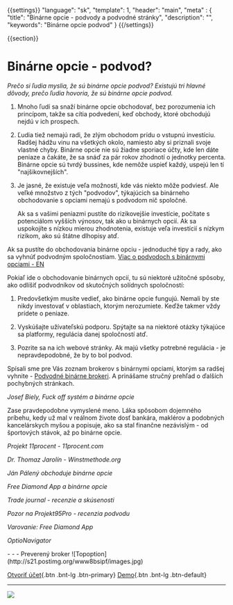 {{settings}}
  "language": "sk",
  "template": 1,
  "header": "main",
  "meta" : {
    "title": "Binárne opcie - podvody a podvodné stránky",
     "description": "",
     "keywords": "Binárne opcie podvod"
  }
{{/settings}}

<div class="row">
<div class="col-md-9" role="main" markdown="1">

{{section}}

# Binárne opcie - podvod?

*Prečo si ľudia myslia, že sú binárne opcie podvod? Existujú tri hlavné dôvody, prečo ľudia hovoria, že sú binárne opcie podvod.*

1. Mnoho ľudí sa snaží binárne opcie obchodovať, bez porozumenia ich princípom, takže sa cítia podvedení, keď obchody, ktoré obchodujú nejdú v ich prospech.

2. Ľudia tiež nemajú radi, že zlým obchodom prídu o vstupnú investíciu. Radšej hádžu vinu na všetkých okolo, namiesto aby si priznali svoje vlastné chyby. Binárne opcie nie sú žiadne sporiace účty, kde len dáte peniaze a čakáte, že sa snáď za pár rokov zhodnotí o jednotky percenta. Binárne opcie sú tvrdý bussines, kde nemôže uspieť každý, uspejú len tí "najšikovnejších".

3. Je jasné, že existuje veľa možností, kde vás niekto môže podviesť. Ale veľké množstvo z tých "podvodov", týkajúcich sa binárneho obchodovanie s opciami nemajú s podvodom nič spoločné.

     Ak sa s vašimi peniazmi pustíte do rizikovejšie investície, počítate s potenciálom vyšších výnosov, tak ako u binárnych opcií. Ak sa uspokojíte s nízkou mierou zhodnotenia, existuje veľa investícií s nízkym rizikom, ako sú štátne dlhopisy atď.

Ak sa pustíte do obchodovania binárne opciu - jednoduché tipy a rady, ako sa vyhnúť podvodným spoločnostiam. [Viac o podvodoch s binárnymi opciami - EN](http://www.sec.gov/investor/alerts/ia_binary.pdf)

Pokiaľ ide o obchodovanie binárnych opcií, tu sú niektoré užitočné spôsoby, ako odlíšiť podvodníkov od skutočných solídnych spoločností:

1. Predovšetkým musíte vedieť, ako binárne opcie fungujú. Nemali by ste nikdy investovať v oblastiach, ktorým nerozumiete. Keďže takmer vždy prídete o peniaze.

2. Vyskúšajte užívateľskú podporu. Spýtajte sa na niektoré otázky týkajúce sa platformy, regulácia danej spoločností atď.

3. Pozrite sa na ich webové stránky. Ak majú všetky potrebné regulácia - je nepravdepodobné, že by to bol podvod.

Spísali sme pre Vás zoznam brokerov s binárnymi opciami, ktorým sa radšej vyhnite - [Podvodné binárne brokeri](http://bopce.cz/brokeri-binarnich-opci-kterym-se-radeji-vyhnete/). A prinášame stručný prehľad o ďalších pochybných stránkach.

*Josef Biely, Fuck off systém a binárne opcie*

Zase pravdepodobne vymyslené meno. Láka spôsobom dojemného príbehu, kedy už mal v reálnom živote dosť bankára, maklérov a podobných kancelárskych myšou a popisuje, ako sa stal finančne nezávislým - od športových stávok, až po binárne opcie.

*Projekt 11procent - 11procent.com*

*Dr. Thomaz Jarolín - Winstmethode.org*

*Ján Pálený obchoduje binárne opcie*

*Free Diamond App a binárne opcie*

*Trade journal - recenzie a skúsenosti*

*Pozor na Projekt95Pro - recenzia podvodu*

*Varovanie: Free Diamond App*

*OptioNavigator*


</div>
<div class="col-md-3" markdown="1">
- - -
Preverený broker
![Topoption](http://s21.postimg.org/www8bsipf/images.jpg)  

[Otvoriť účet](http://blog.forexsrovnavac.cz/sk/topoption "Registrácia"){.btn .bnt-lg .btn-primary} [Demo](http://blog.forexsrovnavac.cz/sk/topoption "Demo účet"){.btn .bnt-lg .btn-default}

- - -

<a href="http://blog.forexsrovnavac.cz/sk/topoption"  target="_blank">
 <img src="http://blog.forexsrovnavac.cz/wp-content/uploads/2014/10/informace.png" width="" height=""/>

</a>
</div>
</div>
</div>
